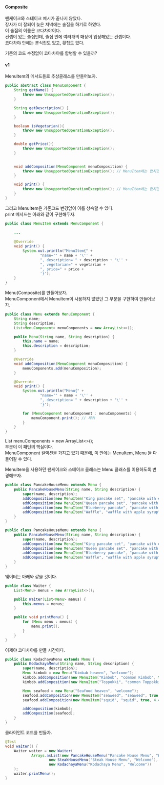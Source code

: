 #### Composite
팬케이크와 스테이크 예시가 끝나지 않았다.  
장사가 더 잘되어 늦은 저녁에는 술집을 하기로 하였다.  
이 술집의 이름은 코다차야이다.  
컨셉이 있는 술집인데, 술집 안에 여러개의 매장이 입정해있는 컨셉이다.  
코다차야 안에는 분식집도 있고, 횟집도 있다.

기존의 코드 수정없이 코다차야를 합병할 수 있을까?


#### v1
MenuItem의 메서드들로 추상클래스를 만들어보자.

~~~java
public abstract class MenuComponent {
    String getName() {
        throw new UnsupportedOperationException();
    }

    String getDescription() {
        throw new UnsupportedOperationException();
    }

    boolean isVegetarian(){
        throw new UnsupportedOperationException();
    }

    double getPrice(){
        throw new UnsupportedOperationException();
    }

    
    void addComposition(MenuComponent menuComposition) {
        throw new UnsupportedOperationException(); // MenuItem에는 없지만 추가한다. 아래에서 설명한다.
    }

    void print() {
        throw new UnsupportedOperationException(); // MenuItem에는 없지만 추가한다. 아래에서 설명한다.
    }
}
~~~

그리고 MenuItem은 기존코드 변경없이 이를 상속할 수 있다.  
print 메서드는 아래와 같이 구현해두자.

~~~java
public class MenuItem extends MenuComponent {
    
    ...
    
    @Override
    void print() {
        System.out.println("MenuItem{" +
                "name='" + name + '\'' +
                ", description='" + description + '\'' +
                ", vegetarian=" + vegetarian +
                ", price=" + price +
                '}');
    }
}
~~~

Menu(Composite)를 만들어보자.  
MenuComponent에서 MenuItem이 사용하지 않았던 그 부분을 구현하여 만들어보자.

~~~java
public class Menu extends MenuComponent {
    String name;
    String description;
    List<MenuComponent> menuComponents = new ArrayList<>();

    public Menu(String name, String description) {
        this.name = name;
        this.description = description;
    }

    @Override
    void addComposition(MenuComponent menuComposition) {
        menuComponents.add(menuComposition);
    }

    @Override
    void print() {
        System.out.println("Menu{" +
                "name='" + name + '\'' +
                ", description='" + description + '\'' +
                '}');

        for (MenuComponent menuComponent : menuComponents) {
            menuComponent.print(); // 재귀
        }
    }
}
~~~

List<MenuComponent> menuComponents = new ArrayList<>();  
부분이 이 패턴의 핵심이다.  
MenuComponent 컬랙션을 가지고 있기 때문에, 이 안에는 MenuItem, Menu 둘 다 들어갈 수 있다.


MenuItem을 사용하던 팬케이크와 스테이크 클래스는 Menu 클래스를 이용하도록 변경해보자.

~~~java
public class PancakeHouseMenu extends Menu {
    public PancakeHouseMenu(String name, String description) {
        super(name, description);
        addComposition(new MenuItem("King pancake set", "pancake with eggs and toast, coffee", true, 3.99));
        addComposition(new MenuItem("Queen pancake set", "pancake with sausage, milk", false, 2.99));
        addComposition(new MenuItem("Blueberry pancake", "pancake with blueberries", true, 1.99));
        addComposition(new MenuItem("Waffle", "waffle with apple syrup", true, 1.49));
    }
}

public class PancakeHouseMenu extends Menu {
    public PancakeHouseMenu(String name, String description) {
        super(name, description);
        addComposition(new MenuItem("King pancake set", "pancake with eggs and toast, coffee", true, 3.99));
        addComposition(new MenuItem("Queen pancake set", "pancake with sausage, milk", false, 2.99));
        addComposition(new MenuItem("Blueberry pancake", "pancake with blueberries", true, 1.99));
        addComposition(new MenuItem("Waffle", "waffle with apple syrup", true, 1.49));
    }
}
~~~

웨이터는 아래와 같을 것이다.

~~~java
public class Waiter {
    List<Menu> menus = new ArrayList<>();

    public Waiter(List<Menu> menus) {
        this.menus = menus;
    }

    public void printMenu() {
        for (Menu menu : menus) {
            menu.print();
        }
    }
}
~~~

이제야 코다차야를 만들 시간이다.

~~~java
public class KodachayaMenu extends Menu {
    public KodachayaMenu(String name, String description) {
        super(name, description);
        Menu kimbob = new Menu("Kimbab heaven", "welcome");
        kimbob.addComposition(new MenuItem("Kimbob", "common Kimbob", true, 1.49));
        kimbob.addComposition(new MenuItem("Toppokki", "common Toppokki", true, 0.99));

        Menu seafood = new Menu("Seafood heaven", "welcome");
        seafood.addComposition(new MenuItem("seaweed", "seaweed", true, 0.49));
        seafood.addComposition(new MenuItem("squid", "squid", true, 4.49));

        addComposition(kimbob);
        addComposition(seafood);
    }
}
~~~

클라이언트 코드를 만들자.

~~~java
@Test
void waiter() {
    Waiter waiter = new Waiter(
            Arrays.asList(new PancakeHouseMenu("Pancake House Menu", "Welcome"),
                    new SteakHouseMenu("Steak House Menu", "Welcome"),
                    new KodachayaMenu("Kodachaya Menu", "Welcome"))
    );
    waiter.printMenu();
}
~~~